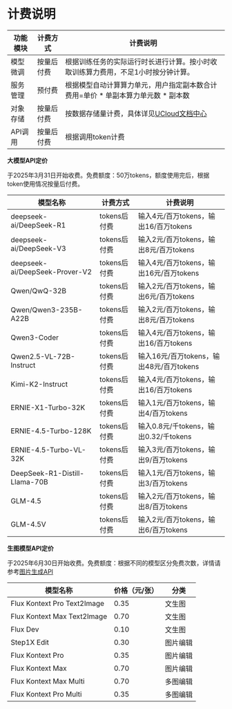 # **计费说明**



| **功能模块** | **计费方式** | **计费说明**                                                 |
| ------------ | ------------ | ------------------------------------------------------------ |
| 模型微调     | 按量后付费   | 根据训练任务的实际运行时长进行计算。按小时收取训练算力费用，不足1小时按分钟计算。 |
| 服务管理     | 预付费       | 根据模型自动计算算力单元，用户指定副本数合计费用=单价 * 单副本算力单元数 * 副本数 |
| 对象存储     | 按量后付费       | 按数据存储量计费，具体详见[UCloud文档中心](https://docs.ucloud.cn/ufile/bill/new) |
| API调用     | 按量后付费       | 根据调用token计费 |



**大模型API定价**

于2025年3月31日开始收费。免费额度：50万tokens，额度使用完后，根据token使用情况按量后付费。


| **模型名称** | **计费方式** | **计费说明**                                                 |
| ------------ | ------------ | ------------------------------------------------------------ |
| deepseek-ai/DeepSeek-R1 | tokens后付费   |输入4元/百万tokens，输出16/百万tokens |
| deepseek-ai/DeepSeek-V3     | tokens后付费   |输入2元/百万tokens，输出8元/百万tokens |
| deepseek-ai/DeepSeek-Prover-V2 | tokens后付费   |输入4元/百万tokens，输出16元/百万tokens |
| Qwen/QwQ-32B         | tokens后付费   |输入2元/百万tokens，输出6元/百万tokens |
| Qwen/Qwen3-235B-A22B | tokens后付费   |输入2元/百万tokens，输出8元/百万tokens |
| Qwen3-Coder | tokens后付费   |输入4元/百万tokens，输出16/百万tokens |
| Qwen2.5-VL-72B-Instruct | tokens后付费   |输入16元/百万tokens，输出48元/百万tokens |
| Kimi-K2-Instruct | tokens后付费   |输入4元/百万tokens，输出16/百万tokens |
| ERNIE-X1-Turbo-32K | tokens后付费   |输入1元/百万tokens，输出4/百万tokens |
| ERNIE-4.5-Turbo-128K  | tokens后付费   |输入0.8元/千tokens，输出0.32/千tokens |
| ERNIE-4.5-Turbo-VL-32K | tokens后付费   |输入3元/百万tokens，输出9/百万tokens |
| DeepSeek-R1-Distill-Llama-70B | tokens后付费   |输入1元/百万tokens，输出3/百万tokens |
| GLM-4.5 | tokens后付费   |输入2元/百万tokens，输出8/百万tokens |
| GLM-4.5V | tokens后付费   |输入2元/百万tokens，输出6/百万tokens |

**生图模型API定价**

于2025年6月30日开始收费。免费额度：根据不同的模型区分免费次数，详情请参考[图片生成API](https://docs.ucloud.cn/modelverse/api_doc/image-generation)

| 模型名称                        | 价格（元/张） | 分类     |
|----------------------------------|-----------|----------|
| Flux Kontext Pro Text2Image      | 0.35      | 文生图   |
| Flux Kontext Max Text2Image      | 0.70      | 文生图   |
| Flux Dev                         | 0.10      | 文生图   |
| Step1X Edit                      | 0.30      | 图片编辑 |
| Flux Kontext Pro                 | 0.35      | 图片编辑 |
| Flux Kontext Max                 | 0.70      | 图片编辑 |
| Flux Kontext Max Multi           | 0.70      | 多图编辑 |
| Flux Kontext Pro Multi           | 0.35      | 多图编辑 |
